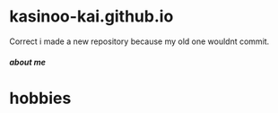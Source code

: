 # kasinoo-kai.github.io
 Correct
i made a new repository because my old one wouldnt commit. 
##### about me 
# hobbies
